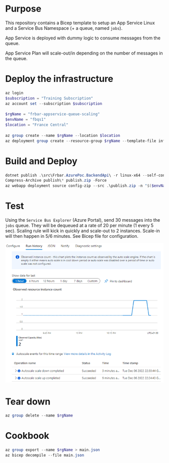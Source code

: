 # Purpose

This repository contains a Bicep template to setup an App Service Linux and a Service Bus Namespace (+ a queue, named `jobs`). 

App Service is deployed with dummy logic to consume messages from the queue.

App Service Plan will scale-out/in depending on the number of messages in the queue. 

# Deploy the infrastructure

```powershell
az login
$subscription = "Training Subscription"
az account set --subscription $subscription

$rgName = "frbar-appservice-queue-scaling"
$envName = "fbqs1"
$location = "France Central"

az group create --name $rgName --location $location
az deployment group create --resource-group $rgName --template-file infra.bicep --mode complete --parameters envName=$envName
```

# Build and Deploy

```powershell
dotnet publish .\src\Frbar.AzurePoc.BackendApi\ -r linux-x64 --self-contained -o publish
Compress-Archive publish\* publish.zip -Force
az webapp deployment source config-zip --src .\publish.zip -n "$($envName)-app" -g $rgName
```

# Test

Using the `Service Bus Explorer` (Azure Portal), send 30 messages into the `jobs` queue. They will be dequeued at a rate of 20 per minute (1 every 5 sec). Scaling rule will kick in quickly and scale-out to 2 instances. Scale-in will then happen in 5/6 minutes. See Bicep file for configuration.

![Run History](doc/run-history.png)

# Tear down

```powershell
az group delete --name $rgName
```

# Cookbook

```powershell
az group export --name $rgName > main.json
az bicep decompile --file main.json
```

